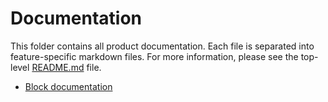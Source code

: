 # Documentation
This folder contains all product documentation. Each file is separated into feature-specific markdown files. For more information, please see the top-level [README.md](/README.md) file.

- [Block documentation](/docs/block.md)